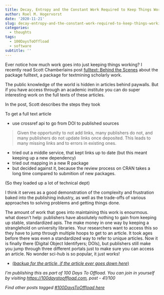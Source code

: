 ```yaml
---
title: Decay, Entropy and the Constant Work Required to Keep Things Working
author: Roel M. Hogervorst
date: '2020-11-21'
slug: decay-entropy-and-the-constant-work-required-to-keep-things-working
categories:
  - thoughts
tags:
  - 100DaysToOffload
  - software
subtitle: ''
---
```



Ever notice how much work goes into just keeping things working? 
I recently read Scott Chamberlains post [fulltext: Behind the Scenes](https://ropensci.org/technotes/2020/11/17/fulltext-story/)  about
the package fulltext, a package for textmining scholarly work. 

The public knowledge of the world is hidden in articles behind paywalls. But if you have access through an academic institute you can 
do super interesting work on the full texts of these articles.

In the post, Scott describes the steps they took

To get a full text article

* use crossref api to go from DOI to published sources

> Given the opportunity to not add links, many publishers do not, and many publishers do not update links once deposited. This leads to many missing links and to errors in existing ones.

* tried out a middle service, that kept links up to date (but this meant keeping up a new dependency)
* tried out mapping in a new R package
* but decided against it, because the review process on CRAN takes a long time compared to submition of new packages.

(So they loaded up a lot of technical dept)

I think it serves as a good demonstration of the complexity and frustration baked into the publishing industry, as well as the trade-offs of various approaches to solving problems and getting things done.

The amount of work that goes into maintaining this work is enourmous. 
what doesn't help: publishers have absolutely nothing to gain from keeping up 
stable, standardized apis. The make money in one way by keeping a stranglehold
on university libraries. Your researchers want to access this so they have to
jump through multiple hoops to get to an article. It took ages before there was
even a standardized way to refer to unique articles. Now it is finally there
(Digital Object Identifyers; DOIs), but publishers still make you jump through three different portals just
to make sure you can access an article. No wonder sci-hub is so popular, it 
just works!



* [(_backup for the article, if the article ever goes down here_)](https://web.archive.org/web/20201117153951/https://ropensci.org/technotes/2020/11/17/fulltext-story/)

*I’m publishing this as part of 100 Days To Offload. You can join in yourself by visiting https://100daystooffload.com, post - 41/100*

*Find other posts tagged  [#100DaysToOffload here](https://notes.rmhogervorst.nl/tags/100DaysToOffload/)*
